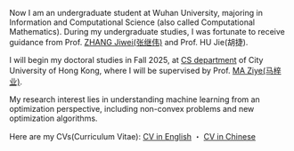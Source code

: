 <span class="anchor" id="about-me"></span>

Now I am an undergraduate student at Wuhan University, majoring in Information and Computational Science (also called Computational Mathematics). During my undergraduate studies, I was fortunate to receive guidance from Prof. [ZHANG Jiwei(张继伟)](https://scholar.google.com.hk/citations?user=8yZhQ7kAAAAJ&hl=en&oi=ao) and Prof. HU Jie(胡捷).

I will begin my doctoral studies in Fall 2025, at [CS department](https://www.cs.cityu.edu.hk/) of City University of Hong Kong, where I will be supervised by Prof. [MA Ziye(马梓业)](https://gavenma.github.io/).

My research interest lies in understanding machine learning from an optimization perspective, including non-convex problems and new optimization algorithms.

<p>
  Here are my CVs(Curriculum Vitae):
  <a href="https://drive.google.com/file/d/1o9ylZCkhPpjhzNQq3MjY2oKJDbbUHz08/view?usp=sharing">CV in English</a> ・
  <a href="https://drive.google.com/file/d/1dT1rMi2gaGKwHVtpV89YlYGM1c2sl__V/view?usp=sharing">CV in Chinese</a>
</p>
